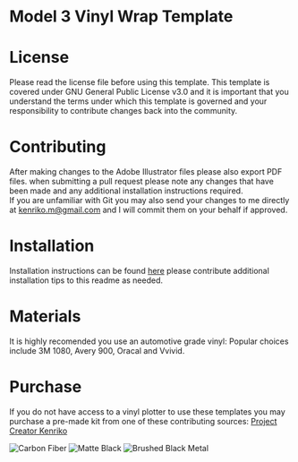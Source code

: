 # Model 3 Vinyl Wrap Template

# License
Please read the license file before using this template. This template is covered under GNU General Public License v3.0 and it is important that you understand the terms under which this template is governed and your responsibility to contribute changes back into the community. 

# Contributing
After making changes to the Adobe Illustrator files please also export PDF files. when submitting a pull request please note any changes that have been made and any additional installation instructions required.  
If you are unfamiliar with Git you may also send your changes to me directly at kenriko.m@gmail.com and I will commit them on your behalf if approved. 

# Installation
Installation instructions can be found [here](https://kenriko.com/pages/install) please contribute additional installation tips to this readme as needed. 

# Materials 
It is highly recomended you use an automotive grade vinyl: Popular choices include 3M 1080, Avery 900, Oracal and Vvivid.

# Purchase 
If you do not have access to a vinyl plotter to use these templates you may purchase a pre-made kit from one of these contributing sources:
[Project Creator Kenriko](https://www.amazon.com/s/field-keywords=kenriko)

![Carbon Fiber](https://cdn.shopify.com/s/files/1/0058/4145/3114/products/IMG_2754_1024x1024@2x.jpg?v=1525407520)
![Matte Black](https://cdn.shopify.com/s/files/1/0058/4145/3114/products/2-2_8da14643-bbaf-4e1b-be49-1bb2c7c81bb1_1024x1024@2x.jpg?v=1525663248)
![Brushed Black Metal](https://cdn.shopify.com/s/files/1/0058/4145/3114/products/2-2_1024x1024@2x.jpg?v=1525490522)
